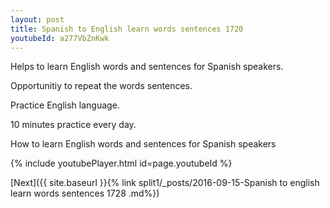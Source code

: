 ```yaml
---
layout: post
title: Spanish to English learn words sentences 1720 
youtubeId: a277VbZnKwk
---
```

 
 
Helps to learn English words and sentences for Spanish speakers.

Opportunitiy to repeat the words sentences. 

Practice English language. 
 
10 minutes practice every day. 
 
How to learn English words and sentences for Spanish speakers 
 
{% include youtubePlayer.html id=page.youtubeId %}
 
 
[Next]({{ site.baseurl }}{% link  split1/_posts/2016-09-15-Spanish to english learn words sentences 1728 .md%})
 
